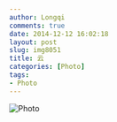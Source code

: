 ```yaml
---
author: Longqi
comments: true
date: 2014-12-12 16:02:18
layout: post
slug: img8051
title: 云
categories: [Photo]
tags:
- Photo
---
```


<img src="/public/images/photos/img8051.jpg" alt="Photo"/>


